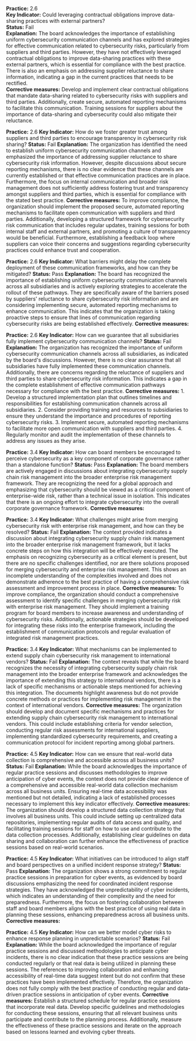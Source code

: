 **Practice:** 2.6  
**Key Indicator:** Could leveraging contractual obligations improve data-sharing practices with external partners?  
**Status:** Fail  
**Explanation:** The board acknowledges the importance of establishing uniform cybersecurity communication channels and has explored strategies for effective communication related to cybersecurity risks, particularly from suppliers and third parties. However, they have not effectively leveraged contractual obligations to improve data-sharing practices with these external partners, which is essential for compliance with the best practice. There is also an emphasis on addressing supplier reluctance to share information, indicating a gap in the current practices that needs to be rectified.  
**Corrective measures:** Develop and implement clear contractual obligations that mandate data-sharing related to cybersecurity risks with suppliers and third parties. Additionally, create secure, automated reporting mechanisms to facilitate this communication. Training sessions for suppliers about the importance of data-sharing and cybersecurity could also mitigate their reluctance.  

**Practice:** 2.6
**Key Indicator:** How do we foster greater trust among suppliers and third parties to encourage transparency in cybersecurity risk sharing?
**Status:** Fail
**Explanation:** The organization has identified the need to establish uniform cybersecurity communication channels and emphasized the importance of addressing supplier reluctance to share cybersecurity risk information. However, despite discussions about secure reporting mechanisms, there is no clear evidence that these channels are currently established or that effective communication practices are in place. Furthermore, the focus on internal communication and broader risk management does not sufficiently address fostering trust and transparency amongst suppliers and third parties, which is essential for compliance with the stated best practice.
**Corrective measures:** To improve compliance, the organization should implement the proposed secure, automated reporting mechanisms to facilitate open communication with suppliers and third parties. Additionally, developing a structured framework for cybersecurity risk communication that includes regular updates, training sessions for both internal staff and external partners, and promoting a culture of transparency would be beneficial. Furthermore, establishing a feedback loop where suppliers can voice their concerns and suggestions regarding cybersecurity practices could enhance trust and cooperation.

**Practice:** 2.6
**Key Indicator:** What barriers might delay the complete deployment of these communication frameworks, and how can they be mitigated?
**Status:** Pass
**Explanation:** The board has recognized the importance of establishing uniform cybersecurity communication channels across all subsidiaries and is actively exploring strategies to accelerate the rollout of these pathways. They are specifically aware of the barriers posed by suppliers' reluctance to share cybersecurity risk information and are considering implementing secure, automated reporting mechanisms to enhance communication. This indicates that the organization is taking proactive steps to ensure that lines of communication regarding cybersecurity risks are being established effectively.
**Corrective measures:** 

**Practice:** 2.6
**Key Indicator:** How can we guarantee that all subsidiaries fully implement cybersecurity communication channels?
**Status:** Fail
**Explanation:** The organization has recognized the importance of uniform cybersecurity communication channels across all subsidiaries, as indicated by the board's discussions. However, there is no clear assurance that all subsidiaries have fully implemented these communication channels. Additionally, there are concerns regarding the reluctance of suppliers and third parties to share cybersecurity risk information. This indicates a gap in the complete establishment of effective communication pathways necessary for compliance with the best practice.
**Corrective measures:** 1. Develop a structured implementation plan that outlines timelines and responsibilities for establishing communication channels across all subsidiaries. 2. Consider providing training and resources to subsidiaries to ensure they understand the importance and procedures of reporting cybersecurity risks. 3. Implement secure, automated reporting mechanisms to facilitate more open communication with suppliers and third parties. 4. Regularly monitor and audit the implementation of these channels to address any issues as they arise.

**Practice:** 3.4
**Key Indicator:** How can board members be encouraged to perceive cybersecurity as a key component of corporate governance rather than a standalone function?
**Status:** Pass
**Explanation:** The board members are actively engaged in discussions about integrating cybersecurity supply chain risk management into the broader enterprise risk management framework. They are recognizing the need for a global approach and emphasizing that cybersecurity should be viewed as a critical component of enterprise-wide risk, rather than a technical issue in isolation. This indicates that there is an ongoing effort to integrate cybersecurity into the overall corporate governance framework.
**Corrective measures:** 

**Practice:** 3.4
**Key Indicator:** What challenges might arise from merging cybersecurity risk with enterprise risk management, and how can they be resolved?
**Status:** Fail
**Explanation:** The context provided indicates a discussion about integrating cybersecurity supply chain risk management into the broader enterprise risk management framework, but it lacks concrete steps on how this integration will be effectively executed. The emphasis on recognizing cybersecurity as a critical element is present, but there are no specific challenges identified, nor are there solutions proposed for merging cybersecurity and enterprise risk management. This shows an incomplete understanding of the complexities involved and does not demonstrate adherence to the best practice of having a comprehensive risk assessment and improvement process in place.
**Corrective measures:** To improve compliance, the organization should conduct a comprehensive assessment to identify specific challenges in merging cybersecurity risk with enterprise risk management. They should implement a training program for board members to increase awareness and understanding of cybersecurity risks. Additionally, actionable strategies should be developed for integrating these risks into the enterprise framework, including the establishment of communication protocols and regular evaluation of integrated risk management practices.

**Practice:** 3.4
**Key Indicator:** What mechanisms can be implemented to extend supply chain cybersecurity risk management to international vendors?
**Status:** Fail
**Explanation:** The context reveals that while the board recognizes the necessity of integrating cybersecurity supply chain risk management into the broader enterprise framework and acknowledges the importance of extending this strategy to international vendors, there is a lack of specific mechanisms or actionable steps mentioned for achieving this integration. The documents highlight awareness but do not provide concrete methods or practices for implementing risk management in the context of international vendors.
**Corrective measures:** The organization should develop and document specific mechanisms and practices for extending supply chain cybersecurity risk management to international vendors. This could include establishing criteria for vendor selection, conducting regular risk assessments for international suppliers, implementing standardized cybersecurity requirements, and creating a communication protocol for incident reporting among global partners.

**Practice:** 4.5
**Key Indicator:** How can we ensure that real-world data collection is comprehensive and accessible across all business units?
**Status:** Fail
**Explanation:** While the board acknowledges the importance of regular practice sessions and discusses methodologies to improve anticipation of cyber events, the context does not provide clear evidence of a comprehensive and accessible real-world data collection mechanism across all business units. Ensuring real-time data accessibility was mentioned but not detailed, indicating a lack of established processes necessary to implement this key indicator effectively.
**Corrective measures:** The organization should develop a structured data collection strategy that involves all business units. This could include setting up centralized data repositories, implementing regular audits of data access and quality, and facilitating training sessions for staff on how to use and contribute to the data collection processes. Additionally, establishing clear guidelines on data sharing and collaboration can further enhance the effectiveness of practice sessions based on real-world scenarios.

**Practice:** 4.5
**Key Indicator:** What initiatives can be introduced to align staff and board perspectives on a unified incident response strategy?
**Status:** Pass
**Explanation:** The organization shows a strong commitment to regular practice sessions in preparation for cyber events, as evidenced by board discussions emphasizing the need for coordinated incident response strategies. They have acknowledged the unpredictability of cyber incidents, which indicates an understanding of their complexity and the need for preparedness. Furthermore, the focus on fostering collaboration between staff and board members aligns with the best practice of using real data in planning these sessions, enhancing preparedness across all business units.
**Corrective measures:** 

**Practice:** 4.5
**Key Indicator:** How can we better model cyber risks to enhance response planning in unpredictable scenarios?
**Status:** Fail
**Explanation:** While the board acknowledged the importance of regular practice sessions and discussed methodologies to anticipate cyber incidents, there is no clear indication that these practice sessions are being conducted regularly or that real data is being utilized in planning these sessions. The references to improving collaboration and enhancing accessibility of real-time data suggest intent but do not confirm that these practices have been implemented effectively. Therefore, the organization does not fully comply with the best practice of conducting regular and data-driven practice sessions in anticipation of cyber events.
**Corrective measures:** Establish a structured schedule for regular practice sessions that incorporate real data. Develop specific guidelines and methodologies for conducting these sessions, ensuring that all relevant business units participate and contribute to the planning process. Additionally, measure the effectiveness of these practice sessions and iterate on the approach based on lessons learned and evolving cyber threats.

